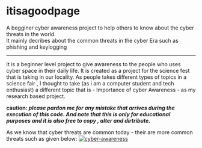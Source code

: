 # itisagoodpage

A begginer cyber awareness project to help others to know about the cyber threats in the world.<br />
It mainly decribes about the common threats in the cyber Era such as phishing and keylogging

<hr />

It is a beginner level project to give awareness to the people who uses cyber space in their daily life. It is created as a project for the science fest that is taking in our locality. As people takes different types of topics in a science fair , I thought to take (as i am a computer student and tech enthusiast) a different topic that is - Importance of cyber Awareness - as my research based project.

<strong> caution: <em> please pardon me for any mistake that arrives during the execution of this code. And note that this is only for educational purposes and it is also free to copy , alter and dirtribute.</em> </strong>

As we know that cyber threats are common today - their are more common threats such as given below:
  <a href="https://www.forbes.com/advisor/business/common-cyber-security-threats/" target="_blank"><img src="https://thumbor.forbes.com/thumbor/fit-in/900x510/https://www.forbes.com/advisor/wp-content/uploads/2021/10/common_cybersecurity_threats_-_article_image.jpg" alt="cyber-awareness"></a>
  
